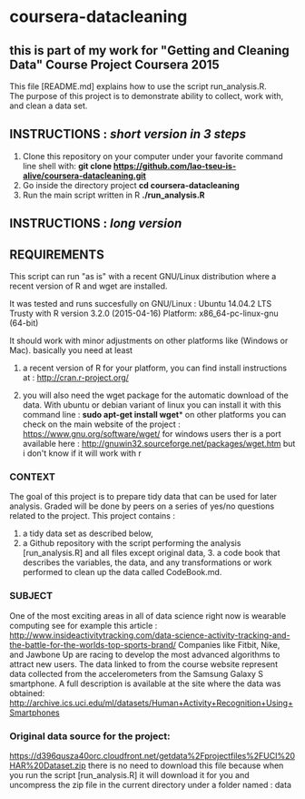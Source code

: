 # coursera-datacleaning
## this is part of my work for "Getting and Cleaning Data" Course Project Coursera 2015
This file [README.md] explains how to use the script run_analysis.R.  
The purpose of this project is to demonstrate ability to collect, work with, and clean a data set. 

## INSTRUCTIONS : *short version in 3 steps* 
1. Clone this repository on your computer under your favorite command line shell with:
   **git clone https://github.com/lao-tseu-is-alive/coursera-datacleaning.git**
2. Go inside the directory project
   **cd coursera-datacleaning**
3. Run the main script written in R 
   **./run_analysis.R**

## INSTRUCTIONS : *long version* 
## REQUIREMENTS
This script can run "as is" with a recent GNU/Linux distribution where a recent version of R and wget are installed.

It was tested and runs succesfully on GNU/Linux : Ubuntu 14.04.2 LTS Trusty
with R version 3.2.0 (2015-04-16) Platform: x86_64-pc-linux-gnu (64-bit)

It should work with minor adjustments on other platforms like (Windows or Mac).
basically you need at least 

1. a recent version of R for your platform, you can find install instructions at : http://cran.r-project.org/

2. you will also need the wget package for the automatic download of the data. With ubuntu or debian variant of linux you can install it with this command line :
**sudo apt-get install wget***
on other platforms you can check on the main website of the project : https://www.gnu.org/software/wget/
for windows users ther is a port available here : http://gnuwin32.sourceforge.net/packages/wget.htm
but i  don't know if it will work with r 
### CONTEXT
The goal of this project is to prepare tidy data that can be used for later analysis. 
Graded will be done by peers on a series of yes/no questions related to the project. 
This project contains : 
1. a tidy data set as described below, 
2. a Github repository with the script performing the analysis [run_analysis.R] and all files except original data, 3. a code book that describes the variables, the data, and any transformations 
   or work performed to clean up the data called CodeBook.md. 
   
### SUBJECT
One of the most exciting areas in all of data science right now is wearable computing
see for example this article : 
http://www.insideactivitytracking.com/data-science-activity-tracking-and-the-battle-for-the-worlds-top-sports-brand/ 
Companies like Fitbit, Nike, and Jawbone Up are racing to develop the most advanced 
algorithms to attract new users. 
The data linked to from the course website represent data collected from 
the accelerometers from the Samsung Galaxy S smartphone. 
A full description is available at the site where the data was obtained: 
http://archive.ics.uci.edu/ml/datasets/Human+Activity+Recognition+Using+Smartphones

### Original data source for the project: 
https://d396qusza40orc.cloudfront.net/getdata%2Fprojectfiles%2FUCI%20HAR%20Dataset.zip 
there is no need to download this file because when you run the script [run_analysis.R] 
it will download it for you and uncompress the zip file in the current directory under 
a folder named : data

